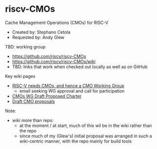 # riscv-CMOs

Cache Management Operations (CMOs) for RISC-V

* Created by: 	Stephano Cetola
* Requested by: 	Andy Glew

TBD: working group

* https://github.com/riscv/riscv-CMOs
* https://github.com/riscv/riscv-CMOs/wiki
* TBD: links that work when checked out locally as well as on GitHub

Key wiki pages
* [RISC-V needs CMOs, and hence a CMO Working Group](https://github.com/riscv/riscv-CMOs/wiki/RISC-V-needs-CMOs%2C-and-hence-a-CMO-Working-Group)
  * email seeking WG approval and call for participation
* [CMOs WG Draft Proposed Charter](https://github.com/riscv/riscv-CMOs/wiki/CMOs-WG-Draft-Proposed-Charter)
* [Draft CMO proposals](https://github.com/riscv/riscv-CMOs/wiki/Draft-CMO-proposals)


Note:
* wiki more than repo: 
  * at the moment / at start, much of this wil be in the wiki rather than the repo
  * since much of my (Glew's) initial proposal was arranged in such a wiki-centric manner, with the repo mainly for build tools

